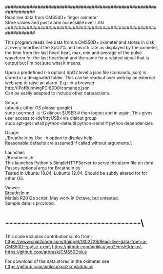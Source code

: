 ###################################################################\
Read live data from CMS50D+ finger oximeter\
Store values and post alarm accessible over LAN\
###################################################################

This program reads live data from a CMS50D+ oximeter and stores in disk at every heartbeat the SpO2% and hearth rate as displayed by the oximeter, the time from the last heart beat, max, min and average of the pulse waveform for the last heartbeat and the same for a related signal that is output but I'm not sure what it means.

Upon a predefined (-a option) SpO2 level a json file (comando.json) is stored in a designated folder. This can be readout over web by an external web app to raise an alarm. E.g.: in a browser http://IPofRunningPC:8000/comando.json \
Can be easily adapted to include other data/actions.

Setup:\
(ubuntu; other OS please google)\
sudo usermod -a -G dialout $USER # then logout and in again. This gives user access to /def/ttyUSBx via dialout group\
sudo apt-get install python-dateutil python-serial  # python dependencies

Usage:\
./BreatheIn.py 
Use -h option to display help\
Reasonable defaults are assumed if called without arguments.\

Launcher:\
./BreatheIn.sh\
This launches Python's SimpleHTTPServer to serve the alarm file on /tmp\
Passes optional args for BreatheIn.py\
Tested in Ubuntu 18.04, Lubuntu 12.04. Should be subtly altered for for other OS.

Viewer:\
BreatheIn.m\
Matlab R2012a script. May work in Octave, but untested.\
Sample data is provided.

# ----------------------------------\
This code includes contributions/info from:\
https://www.snip2code.com/Snippet/1802729/Read-live-data-from-a-CMS50D--pulse-oxim\
https://github.com/airikka/spo2cms50dplus\
https://github.com/atbrask/CMS50Dplus

For download of the data stored in the oximeter see\
https://github.com/airikka/spo2cms50dplus
